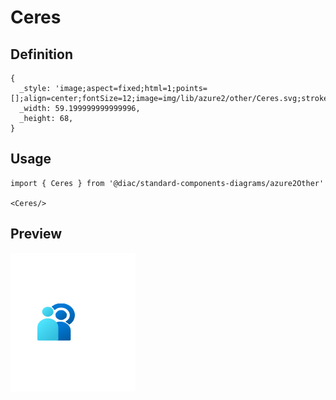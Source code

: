 # Ceres

## Definition

```
{
  _style: 'image;aspect=fixed;html=1;points=[];align=center;fontSize=12;image=img/lib/azure2/other/Ceres.svg;strokeColor=none;',
  _width: 59.199999999999996,
  _height: 68,
}
```

## Usage

```
import { Ceres } from '@diac/standard-components-diagrams/azure2Other'

<Ceres/>
```

## Preview

<img src="./ceres.png" width="200"/>

